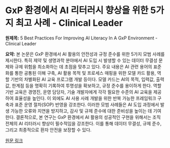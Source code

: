 # GxP 환경에서 AI 리터러시 향상을 위한 5가지 최고 사례 - Clinical Leader

**원제목:** 5 Best Practices For Improving AI Literacy In A GxP Environment - Clinical Leader

**요약:** 본 논문은 GxP 환경에서 AI 활용의 안전성과 규정 준수를 위한 5가지 모범 사례를 제시한다.  특히 제약 및 생명과학 분야에서 AI 도입 시 발생할 수 있는 데이터 무결성 문제와 규제 위험을 최소화하는 데 초점을 맞추고 있다.  주요 내용은 AI 관련 용어의 표준화를 통한 공통된 이해 구축, AI 활용 목적 및 프로세스 매핑을 위한 모델 카드 활용, 역할 기반의 차별화된 AI 교육 프로그램 개발 등이다.  모델 카드는 AI의 목적, 입력값, 출력값, 한계점 등을 명확히 기록하여 투명성을 확보하고, 규정 준수를 용이하게 한다.  역할 기반 교육은 경영진, 운영 담당자, 기술 개발자에게 각각 필요한 수준의 AI 교육을 제공하여 효율성을 높인다.  이 외에도 AI 사용 사례 개발을 위한 반복 가능한 프레임워크 구축과 표준 운영 절차(SOP) 반영을 강조한다.  이러한 모범 사례들은  AI 도입 과정에서 발생 가능한 오류와 지연을 방지하고,  감사 및 규제 준수에 대한 준비성을 높이는 데 기여한다.  결론적으로, 본 연구는 GxP 환경에서 AI 활용의 성공적인 구현을 위해서는 조직 전체의 AI 리터러시 향상이 필수적임을 강조한다.  이를 통해  데이터 무결성, 규제 준수, 그리고 최종적으로 환자 안전을 보장할 수 있다.

[원문 링크](https://www.clinicalleader.com/doc/best-practices-for-improving-ai-literacy-in-a-gxp-environment-0001)
